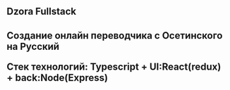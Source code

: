 <h2>Dzora Fullstack <h2>


Создание онлайн переводчика с Осетинского на Русский

Стек технологий:
Typescript + UI:React(redux) + back:Node(Express) 

